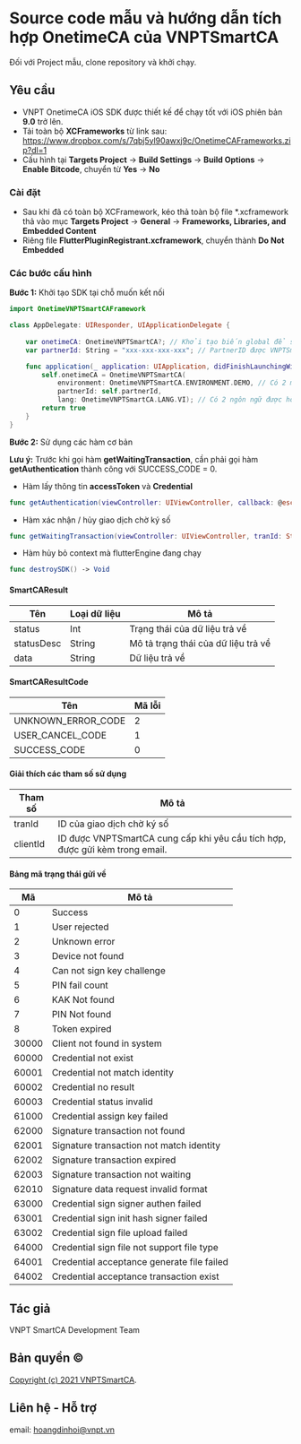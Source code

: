 # Source code mẫu và hướng dẫn tích hợp OnetimeCA của VNPTSmartCA

Đối với Project mẫu, clone repository và khởi chạy.

## Yêu cầu

- VNPT OnetimeCA iOS SDK được thiết kế để chạy tốt với iOS phiên bản **9.0** trở lên.
- Tải toàn bộ **XCFrameworks** từ link sau: <https://www.dropbox.com/s/7qbj5yl90awxj9c/OnetimeCAFrameworks.zip?dl=1>
- Cấu hình tại **Targets Project** -> **Build Settings** -> **Build Options** -> **Enable Bitcode**, chuyển từ **Yes** -> **No**

### Cài đặt

- Sau khi đã có toàn bộ XCFramework, kéo thả toàn bộ file *.xcframework thả vào mục **Targets Project** -> **General** -> **Frameworks, Libraries, and Embedded Content**
- Riêng file **FlutterPluginRegistrant.xcframework**, chuyển thành **Do Not Embedded**

### Các bước cấu hình

**Bước 1:** Khởi tạo SDK tại chỗ muốn kết nối

```swift
import OnetimeVNPTSmartCAFramework

class AppDelegate: UIResponder, UIApplicationDelegate {
    
    var onetimeCA: OnetimeVNPTSmartCA?; // Khởi tạo biến global để sử dụng ở những file khác trong Project.
    var partnerId: String = "xxx-xxx-xxx-xxx"; // PartnerID được VNPTSmartCA cung cấp khi yêu cầu tích hợp.

    func application(_ application: UIApplication, didFinishLaunchingWithOptions launchOptions: [UIApplication.LaunchOptionsKey: Any]?) -> Bool {
        self.onetimeCA = OnetimeVNPTSmartCA(
            environment: OnetimeVNPTSmartCA.ENVIRONMENT.DEMO, // Có 2 môi trường được cung cấp đó là DEMO và PRODUCTION.
            partnerId: self.partnerId,
            lang: OnetimeVNPTSmartCA.LANG.VI); // Có 2 ngôn ngữ được hỗ trợ đó là: VI: Tiếng Việt và EN: Tiếng Anh.
        return true
    }
}
```

**Bước 2:** Sử dụng các hàm cơ bản

**Lưu ý:** Trước khi gọi hàm **getWaitingTransaction**, cần phải gọi hàm **getAuthentication** thành công với SUCCESS_CODE = 0.

- Hàm lấy thông tin **accessToken** và **Credential**

```swift
func getAuthentication(viewController: UIViewController, callback: @escaping (SmartCAResult) -> Void) -> Void
```

- Hàm xác nhận / hủy giao dịch chờ ký số

```swift
func getWaitingTransaction(viewController: UIViewController, tranId: String, callback: @escaping (SmartCAResult) -> Void) -> Void
```

- Hàm hủy bỏ context mà flutterEngine đang chạy

```swift
func destroySDK() -> Void
```

#### SmartCAResult

| Tên        | Loại dữ liệu | Mô tả                               |
|------------|--------------|-------------------------------------|
| status     | Int          | Trạng thái của dữ liệu trả về       |
| statusDesc | String       | Mô tả trạng thái của dữ liệu trả về |
| data       | String       | Dữ liệu trả về                      |

#### SmartCAResultCode

| Tên                | Mã lỗi |
|--------------------|--------|
| UNKNOWN_ERROR_CODE | 2      |
| USER_CANCEL_CODE   | 1      |
| SUCCESS_CODE       | 0      |

#### Giải thích các tham số sử dụng

| Tham số  | Mô tả                                                                        |
|----------|------------------------------------------------------------------------------|
| tranId   | ID của giao dịch chờ ký số                                                   |
| clientId | ID được VNPTSmartCA cung cấp khi yêu cầu tích hợp, được gửi kèm trong email. |

#### Bảng mã trạng thái gửi về

| Mã    | Mô tả                                      |
|-------|--------------------------------------------|
| 0     | Success                                    |
| 1     | User rejected                              |
| 2     | Unknown error                              |
| 3     | Device not found                           |
| 4     | Can not sign key challenge                 |
| 5     | PIN fail count                             |
| 6     | KAK Not found                              |
| 7     | PIN Not found                              |
| 8     | Token expired                              |
| 30000 | Client not found in system                 |
| 60000 | Credential not exist                       |
| 60001 | Credential not match identity              |
| 60002 | Credential no result                       |
| 60003 | Credential status invalid                  |
| 61000 | Credential assign key failed               |
| 62000 | Signature transaction not found            |
| 62001 | Signature transaction not match identity   |
| 62002 | Signature transaction expired              |
| 62003 | Signature transaction not waiting          |
| 62010 | Signature data request invalid format      |
| 63000 | Credential sign signer authen failed       |
| 63001 | Credential sign init hash signer failed    |
| 63002 | Credential sign file upload failed         |
| 64000 | Credential sign file not support file type |
| 64001 | Credential acceptance generate file failed |
| 64002 | Credential acceptance transaction exist    |

## Tác giả

VNPT SmartCA Development Team

## Bản quyền ©

[Copyright (c) 2021 VNPTSmartCA](https://github.com/VNPTSmartCA/ios-onetimeca-sdk-example/blob/master/LICENSE).

## Liên hệ - Hỗ trợ

email: hoangdinhoi@vnpt.vn
